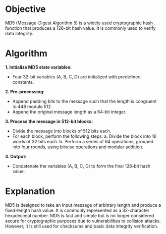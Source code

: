 # Objective
MD5 (Message-Digest Algorithm 5) is a widely used cryptographic hash function that produces a 128-bit hash value. It is commonly used to verify data integrity.
# Algorithm
**1. Initialize MD5 state variables:**
   - Four 32-bit variables (A, B, C, D) are initialized with predefined constants.

**2. Pre-processing:**
   - Append padding bits to the message such that the length is congruent to 448 modulo 512.
   - Append the original message length as a 64-bit integer.

**3. Process the message in 512-bit blocks:**
   - Divide the message into blocks of 512 bits each.
   - For each block, perform the following steps:
       a. Divide the block into 16 words of 32 bits each.
       b. Perform a series of 64 operations, grouped into four rounds, using bitwise operations and modular addition.

**4. Output:**
   - Concatenate the variables (A, B, C, D) to form the final 128-bit hash value.

# Explanation
MD5 is designed to take an input message of arbitrary length and produce a fixed-length hash value. It is commonly represented as a 32-character hexadecimal number. MD5 is fast and simple but is no longer considered secure for cryptographic purposes due to vulnerabilities to collision attacks. However, it is still used for checksums and basic data integrity verification.
